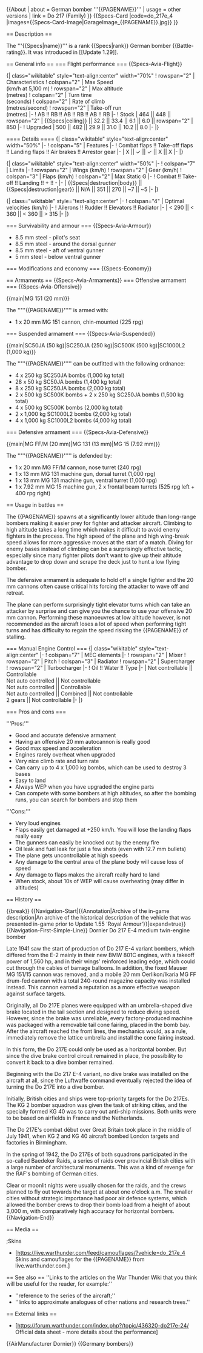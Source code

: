 {{About
| about = German bomber '''{{PAGENAME}}'''
| usage = other versions
| link = Do 217 (Family)
}}
{{Specs-Card
|code=do_217e_4
|images={{Specs-Card-Image|GarageImage_{{PAGENAME}}.jpg}}
}}

== Description ==

<!-- ''In the description, the first part should be about the history of and the creation and combat usage of the aircraft, as well as its key features. In the second part, tell the reader about the aircraft in the game. Insert a screenshot of the vehicle, so that if the novice player does not remember the vehicle by name, he will immediately understand what kind of vehicle the article is talking about.'' -->

The '''{{Specs|name}}''' is a rank {{Specs|rank}} German bomber {{Battle-rating}}. It was introduced in [[Update 1.29]].

== General info ==
=== Flight performance ===
{{Specs-Avia-Flight}}

<!-- ''Describe how the aircraft behaves in the air. Speed, manoeuvrability, acceleration and allowable loads - these are the most important characteristics of the vehicle.'' -->

{| class="wikitable" style="text-align:center" width="70%"
! rowspan="2" | Characteristics
! colspan="2" | Max Speed<br>(km/h at 5,100 m)
! rowspan="2" | Max altitude<br>(metres)
! colspan="2" | Turn time<br>(seconds)
! colspan="2" | Rate of climb<br>(metres/second)
! rowspan="2" | Take-off run<br>(metres)
|-
! AB !! RB !! AB !! RB !! AB !! RB
|-
! Stock
| 464 || 448 || rowspan="2" | {{Specs|ceiling}} || 32.2 || 33.4 || 6.1 || 6.0 || rowspan="2" | 850
|-
! Upgraded
| 500 || 482 || 29.9 || 31.0 || 10.2 || 8.0
|-
|}

==== Details ====
{| class="wikitable" style="text-align:center" width="50%"
|-
! colspan="5" | Features
|-
! Combat flaps !! Take-off flaps !! Landing flaps !! Air brakes !! Arrestor gear
|-
| X || ✓ || ✓ || X || X <!-- ✓ -->
|-
|}

{| class="wikitable" style="text-align:center" width="50%"
|-
! colspan="7" | Limits
|-
! rowspan="2" | Wings (km/h)
! rowspan="2" | Gear (km/h)
! colspan="3" | Flaps (km/h)
! colspan="2" | Max Static G
|-
! Combat !! Take-off !! Landing !! + !! -
|-
| {{Specs|destruction|body}} || {{Specs|destruction|gear}} || N/A || 351 || 270 || ~7 || ~5
|-
|}

{| class="wikitable" style="text-align:center"
|-
! colspan="4" | Optimal velocities (km/h)
|-
! Ailerons !! Rudder !! Elevators !! Radiator
|-
| < 290 || < 360 || < 360 || > 315
|-
|}

=== Survivability and armour ===
{{Specs-Avia-Armour}}

<!-- ''Examine the survivability of the aircraft. Note how vulnerable the structure is and how secure the pilot is, whether the fuel tanks are armoured, etc. Describe the armour, if there is any, and also mention the vulnerability of other critical aircraft systems.'' -->

- 8.5 mm steel - pilot's seat
- 8.5 mm steel - around the dorsal gunner
- 8.5 mm steel - aft of ventral gunner
- 5 mm steel - below ventral gunner

=== Modifications and economy ===
{{Specs-Economy}}

== Armaments ==
{{Specs-Avia-Armaments}}
=== Offensive armament ===
{{Specs-Avia-Offensive}}

<!-- ''Describe the offensive armament of the aircraft, if any. Describe how effective the cannons and machine guns are in a battle, and also what belts or drums are better to use. If there is no offensive weaponry, delete this subsection.'' -->

{{main|MG 151 (20 mm)}}

The '''''{{PAGENAME}}''''' is armed with:

- 1 x 20 mm MG 151 cannon, chin-mounted (225 rpg)

=== Suspended armament ===
{{Specs-Avia-Suspended}}

<!-- ''Describe the aircraft's suspended armament: additional cannons under the wings, bombs, rockets and torpedoes. This section is especially important for bombers and attackers. If there is no suspended weaponry remove this subsection.'' -->

{{main|SC50JA (50 kg)|SC250JA (250 kg)|SC500K (500 kg)|SC1000L2 (1,000 kg)}}

The '''''{{PAGENAME}}''''' can be outfitted with the following ordnance:

- 4 x 250 kg SC250JA bombs (1,000 kg total)
- 28 x 50 kg SC50JA bombs (1,400 kg total)
- 8 x 250 kg SC250JA bombs (2,000 kg total)
- 2 x 500 kg SC500K bombs + 2 x 250 kg SC250JA bombs (1,500 kg total)
- 4 x 500 kg SC500K bombs (2,000 kg total)
- 2 x 1,000 kg SC1000L2 bombs (2,000 kg total)
- 4 x 1,000 kg SC1000L2 bombs (4,000 kg total)

=== Defensive armament ===
{{Specs-Avia-Defensive}}

<!-- ''Defensive armament with turret machine guns or cannons, crewed by gunners. Examine the number of gunners and what belts or drums are better to use. If defensive weaponry is not available, remove this subsection.'' -->

{{main|MG FF/M (20 mm)|MG 131 (13 mm)|MG 15 (7.92 mm)}}

The '''''{{PAGENAME}}''''' is defended by:

- 1 x 20 mm MG FF/M cannon, nose turret (240 rpg)
- 1 x 13 mm MG 131 machine gun, dorsal turret (1,000 rpg)
- 1 x 13 mm MG 131 machine gun, ventral turret (1,000 rpg)
- 1 x 7.92 mm MG 15 machine gun, 2 x frontal beam turrets (525 rpg left + 400 rpg right)

== Usage in battles ==

<!-- ''Describe the tactics of playing in the aircraft, the features of using aircraft in a team and advice on tactics. Refrain from creating a "guide" - do not impose a single point of view, but instead, give the reader food for thought. Examine the most dangerous enemies and give recommendations on fighting them. If necessary, note the specifics of the game in different modes (AB, RB, SB).'' -->

The {{PAGENAME}} spawns at a significantly lower altitude than long-range bombers making it easier prey for fighter and attacker aircraft. Climbing to high altitude takes a long time which makes it difficult to avoid enemy fighters in the process. The high speed of the plane and high wing-break speed allows for more aggressive moves at the start of a match. Diving for enemy bases instead of climbing can be a surprisingly effective tactic, especially since many fighter pilots don't want to give up their altitude advantage to drop down and scrape the deck just to hunt a low flying bomber.

The defensive armament is adequate to hold off a single fighter and the 20 mm cannons often cause critical hits forcing the attacker to wave off and retreat.

The plane can perform surprisingly tight elevator turns which can take an attacker by surprise and can give you the chance to use your offensive 20 mm cannon. Performing these manoeuvres at low altitude however, is not recommended as the aircraft loses a lot of speed when performing tight turns and has difficulty to regain the speed risking the {{PAGENAME}} of stalling.

=== Manual Engine Control ===
{| class="wikitable" style="text-align:center"
|-
! colspan="7" | MEC elements
|-
! rowspan="2" | Mixer
! rowspan="2" | Pitch
! colspan="3" | Radiator
! rowspan="2" | Supercharger
! rowspan="2" | Turbocharger
|-
! Oil !! Water !! Type
|-
| Not controllable || Controllable<br>Not auto controlled || Not controllable<br>Not auto controlled || Controllable<br>Not auto controlled || Combined || Not controllable<br>2 gears || Not controllable
|-
|}

=== Pros and cons ===

<!-- ''Summarise and briefly evaluate the vehicle in terms of its characteristics and combat effectiveness. Mark its pros and cons in the bulleted list. Try not to use more than 6 points for each of the characteristics. Avoid using categorical definitions such as "bad", "good" and the like - use substitutions with softer forms such as "inadequate" and "effective".'' -->

'''Pros:'''

- Good and accurate defensive armament
- Having an offensive 20 mm autocannon is really good
- Good max speed and acceleration
- Engines rarely overheat when upgraded
- Very nice climb rate and turn rate
- Can carry up to 4 x 1,000 kg bombs, which can be used to destroy 3 bases
- Easy to land
- Always WEP when you have upgraded the engine parts
- Can compete with some bombers at high altitudes, so after the bombing runs, you can search for bombers and stop them

'''Cons:'''

- Very loud engines
- Flaps easily get damaged at +250 km/h. You will lose the landing flaps really easy
- The gunners can easily be knocked out by the enemy fire
- Oil leak and fuel leak for just a few shots (even with 12.7 mm bullets)
- The plane gets uncontrollable at high speeds
- Any damage to the central area of the plane body will cause loss of speed
- Any damage to flaps makes the aircraft really hard to land
- When stock, about 10s of WEP will cause overheating (may differ in altitudes)

== History ==

<!-- ''Describe the history of the creation and combat usage of the aircraft in more detail than in the introduction. If the historical reference turns out to be too long, take it to a separate article, taking a link to the article about the vehicle and adding a block "/History" (example: <nowiki>https://wiki.warthunder.com/(Vehicle-name)/History</nowiki>) and add a link to it here using the <code>main</code> template. Be sure to reference text and sources by using <code><nowiki><ref></ref></nowiki></code>, as well as adding them at the end of the article with <code><nowiki><references /></nowiki></code>. This section may also include the vehicle's dev blog entry (if applicable) and the in-game encyclopedia description (under <code><nowiki>=== In-game description ===</nowiki></code>, also if applicable).'' -->

{{break}}
{{Navigation-Start|{{Annotation|Archive of the in-game description|An archive of the historical description of the vehicle that was presented in-game prior to Update 1.55 'Royal Armour'}}|expand=true}}
{{Navigation-First-Simple-Line}}
Dornier Do 217 E-4 medium twin-engine bomber

Late 1941 saw the start of production of Do 217 E-4 variant bombers, which differed from the E-2 mainly in their new BMW 801C engines, with a takeoff power of 1,560 hp, and in their wings' reinforced leading edge, which could cut through the cables of barrage balloons. In addition, the fixed Mauser MG 151/15 cannon was removed, and a mobile 20 mm Oerlikon/Ikaria MG FF drum-fed cannon with a total 240-round magazine capacity was installed instead. This cannon earned a reputation as a more effective weapon against surface targets.

Originally, all Do 217E planes were equipped with an umbrella-shaped dive brake located in the tail section and designed to reduce diving speed. However, since the brake was unreliable, every factory-produced machine was packaged with a removable tail cone fairing, placed in the bomb bay. After the aircraft reached the front lines, the mechanics would, as a rule, immediately remove the lattice umbrella and install the cone fairing instead.

In this form, the Do 217E could only be used as a horizontal bomber. But since the dive brake control circuit remained in place, the possibility to convert it back to a dive bomber remained.

Beginning with the Do 217 E-4 variant, no dive brake was installed on the aircraft at all, since the Luftwaffe command eventually rejected the idea of turning the Do 217E into a dive bomber.

Initially, British cities and ships were top-priority targets for the Do 217Es. The KG 2 bomber squadron was given the task of striking cities, and the specially formed KG 40 was to carry out anti-ship missions. Both units were to be based on airfields in France and the Netherlands.

The Do 217E's combat début over Great Britain took place in the middle of July 1941, when KG 2 and KG 40 aircraft bombed London targets and factories in Birmingham.

In the spring of 1942, the Do 217Es of both squadrons participated in the so-called Baedeker Raids, a series of raids over provincial British cities with a large number of architectural monuments. This was a kind of revenge for the RAF's bombing of German cities.

Clear or moonlit nights were usually chosen for the raids, and the crews planned to fly out towards the target at about one o'clock a.m. The smaller cities without strategic importance had poor air defence systems, which allowed the bomber crews to drop their bomb load from a height of about 3,000 m, with comparatively high accuracy for horizontal bombers.
{{Navigation-End}}

== Media ==

<!-- ''Excellent additions to the article would be video guides, screenshots from the game, and photos.'' -->

;Skins

- [https://live.warthunder.com/feed/camouflages/?vehicle=do_217e_4 Skins and camouflages for the {{PAGENAME}} from live.warthunder.com.]

== See also ==
''Links to the articles on the War Thunder Wiki that you think will be useful for the reader, for example:''

- ''reference to the series of the aircraft;''
- ''links to approximate analogues of other nations and research trees.''

== External links ==

<!-- ''Paste links to sources and external resources, such as:''
* ''topic on the official game forum;''
* ''other literature.'' -->

- [https://forum.warthunder.com/index.php?/topic/436320-do217e-24/ Official data sheet - more details about the performance]

{{AirManufacturer Dornier}}
{{Germany bombers}}
